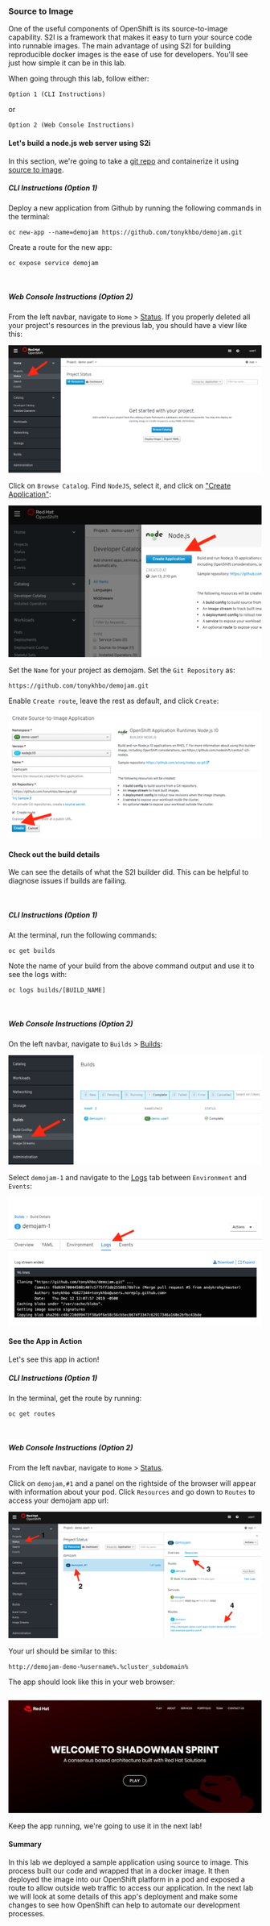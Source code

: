 ### Source to Image

One of the useful components of OpenShift is its source-to-image capability. S2I is a framework that makes it easy to turn your source code into runnable images. The main advantage of using S2I for building reproducible docker images is the ease of use for developers. You'll see just how simple it can be in this lab.
<br>

When going through this lab, follow either:
```
Option 1 (CLI Instructions)
```
or 
```
Option 2 (Web Console Instructions)
```

#### Let's build a node.js web server using S2i

In this section, we're going to take a [git repo](https://github.com/tonykhbo/demojam) and containerize it using [source to image](https://github.com/openshift/source-to-image). 

##### CLI Instructions (Option 1)

Deploy a new application from Github by running the following commands in the terminal:

```execute
oc new-app --name=demojam https://github.com/tonykhbo/demojam.git
```

Create a route for the new app:

```execute
oc expose service demojam
```

<br>

##### Web Console Instructions (Option 2)

From the left navbar, navigate to ```Home``` > [Status](%console_url%/overview/ns/demo-%username%). If you properly deleted all your project's resources in the previous lab, you should have a view like this:

![status](images/lab3_workshop_project_status.png)

Click on ```Browse Catalog```. Find ```NodeJS```, select it, and click on ["Create Application"](%console_url%/catalog/source-to-image?imagestream=nodejs&imagestream-ns=openshift&preselected-ns=demo-%username%): 

![create_nodejs_app](images/lab3_workshop_create_nodejs_app.png)

Set the ```Name``` for your project as demojam. Set the ```Git Repository``` as: 

```
https://github.com/tonykhbo/demojam.git
```

Enable ```Create route```, leave the rest as default, and click ```Create```:

![gitname](images/lab3_workshop_create_demojam.png)

#### Check out the build details

We can see the details of what the S2I builder did. This can be helpful to diagnose issues if builds are failing.

<br>

##### CLI Instructions (Option 1)

At the terminal, run the following commands:

```execute
oc get builds
```

Note the name of your build from the above command output and use it to see the logs with:

```
oc logs builds/[BUILD_NAME]
```

<br>

##### Web Console Instructions (Option 2)

On the left navbar, navigate to ```Builds``` > [Builds](%console_url%/k8s/ns/demo-%username%/builds):

![demojambuild](images/lab3_workshop_demojam_builds_config.png)

Select ```demojam-1``` and navigate to the [Logs](%console_url%/k8s/ns/demo-%username%/builds/demojam-1/logs) tab between ```Environment``` and ```Events```:

![djbuildlogs](images/lab3_workshop_demojam_build_logs.png)

#### See the App in Action

Let's see this app in action!

##### CLI Instructions (Option 1)

In the terminal, get the route by running:

```execute
oc get routes
```

<br>

##### Web Console Instructions (Option 2)

From the left navbar, navigate to ```Home``` > [Status](%console_url%/overview/ns/demo-%username%). 

Click on ```demojam,#1``` and a panel on the rightside of the browser will appear with information about your pod. Click ```Resources``` and go down to ```Routes``` to access your demojam app url:

![djurl](images/lab3_workshop_demojam_url.png)

Your url should be similar to this: 

```
http://demojam-demo-%username%.%cluster_subdomain%
```

The app should look like this in your web browser:

![djappbrowser](images/lab3_workshop_dj_app.png)

Keep the app running, we're going to use it in the next lab!

#### Summary

In this lab we deployed a sample application using source to image. This process built our code and wrapped that in a docker image. It then deployed the image into our OpenShift platform in a pod and exposed a route to allow outside web traffic to access our application. In the next lab we will look at some details of this app's deployment and make some changes to see how OpenShift can help to automate our development processes. 